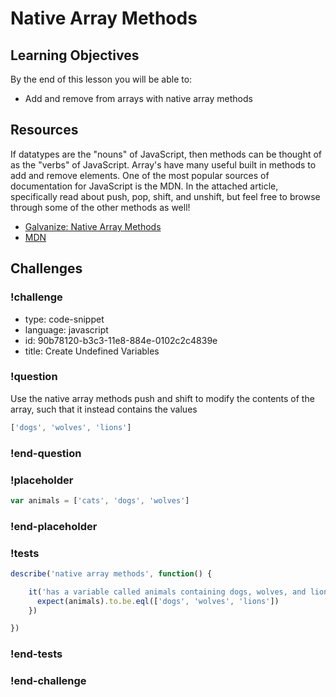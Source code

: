 # Native Array Methods

## Learning Objectives

By the end of this lesson you will be able to:

* Add and remove from arrays with native array methods

## Resources

If datatypes are the "nouns" of JavaScript, then methods can be thought of
as the "verbs" of JavaScript. Array's have many useful built in methods to add
and remove elements. One of the most popular sources of documentation for JavaScript
is the MDN. In the attached article, specifically read about push, pop, shift, and unshift, but
feel free to browse through some of the other methods as well!

* [Galvanize: Native Array Methods](https://github.com/gSchool/javascript-curriculum/blob/master/10_Syntax/03_Arrays_Objects_Iteration.md#native-array-and-object-methods)
* [MDN](https://developer.mozilla.org/en-US/docs/Web/JavaScript/Reference/Global_Objects/Array)

## Challenges

<!-- Question -->

### !challenge

* type: code-snippet
* language: javascript
* id: 90b78120-b3c3-11e8-884e-0102c2c4839e
* title: Create Undefined Variables

### !question

Use the native array methods push and shift to modify
the contents of the array, such that it instead contains the values

```js
['dogs', 'wolves', 'lions']
```

### !end-question

### !placeholder

```js
var animals = ['cats', 'dogs', 'wolves']
```

### !end-placeholder

### !tests

```js
describe('native array methods', function() {

    it('has a variable called animals containing dogs, wolves, and lions', function() {
      expect(animals).to.be.eql(['dogs', 'wolves', 'lions'])
    })

})
```

### !end-tests

### !end-challenge
